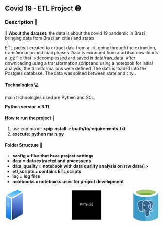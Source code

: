 <h2>Covid 19 - ETL Project 😷</h2>

<h3>Description 📌</h3>
<p>
<b>💾 About the dataset:</b> the data is about the covid 19 pandemic in Brazil, bringing data from Brazilian cities and states
</p>
<p>
ETL project created to extract data from a url, going through the extraction, transformation and load phases.
Data is extracted from a url that downloads a .gz file that is decompressed and saved in data/raw_data.
After downloading using a transformation script and using a notebook for initial analysis, the transformations were defined.
The data is loaded into the Postgres database. The data was splited between state and city..
</p>


<h4>Technologies 💻</h4>
<p>
     main technologies used are Python and SQL.
</p>
<p><b>Python version = 3.11</b></p>

<h4>How to run the project 🏃</h4>
<ol>
    <li>use command: <b>>pip install -r /path/to/requirements.txt</b</li>
    <li>execute: <b>python main.py</b></li>
</ol>

<h4>Folder Structure 📁</h4>
<ul>
    <li>config = files that have project settings</li>
    <li>data = data extracted and processeds</li>
    <li>data_quality = notebook with data quality analysis on raw data/li>
    <li>etl_scripts = contains ETL scripts</li>
    <li>log = log files</li>
    <li>notebooks = notebooks used for project development</li>
</ul>

![My Image](etl.png)
